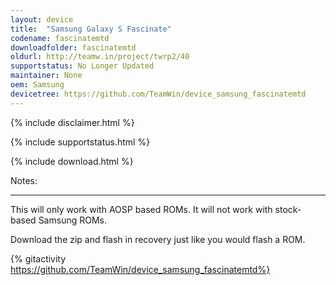 ```yaml
---
layout: device
title:  "Samsung Galaxy S Fascinate"
codename: fascinatemtd
downloadfolder: fascinatemtd
oldurl: http://teamw.in/project/twrp2/40
supportstatus: No Longer Updated
maintainer: None
oem: Samsung
devicetree: https://github.com/TeamWin/device_samsung_fascinatemtd
---
```


{% include disclaimer.html %}

{% include supportstatus.html %}

{% include download.html %}

<div class='page-heading'>Notes:</div>
<hr />
<p class="text">This will only work with AOSP based ROMs. It will not work with stock-based Samsung ROMs.</p>
<p class="text">Download the zip and flash in recovery just like you would flash a ROM.</p>

{% gitactivity  https://github.com/TeamWin/device_samsung_fascinatemtd%}
